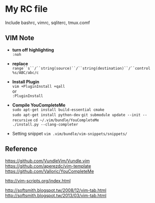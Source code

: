 # My RC file

Include bashrc, vimrc, sqliterc, tmux.comf

## VIM Note
* **turn off highlighting**  
`:noh`
* **replace**  
`range``s``/``string(source)``/``string(destination)``/``control`  
`%s/ABC/abc/c`
* **Install Plugin**  
`vim +PluginInstall +qall`  
or  
`:PluginInstall`
* **Compile YouCompleteMe**  
`sudo apt-get install build-essential cmake`  
`sudo apt-get install python-dev`
`git submodule update --init --recursive`
`cd ~/.vim/bundle/YouCompleteMe`  
`./install.py --clang-completer`

* Setting snippet
`vim .vim/bundle/vim-snippets/snippets/`

## Reference
<https://github.com/VundleVim/Vundle.vim>
<https://github.com/aperezdc/vim-template>
<https://github.com/Valloric/YouCompleteMe>

<http://vim-scripts.org/index.html>

<http://softsmith.blogspot.tw/2008/12/vim-tab.html>
<http://softsmith.blogspot.tw/2013/03/vim-tab.html>
